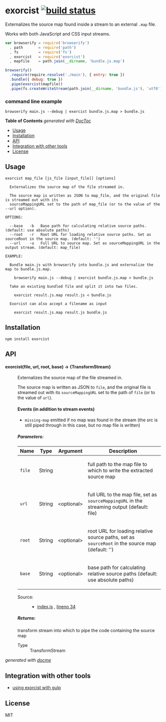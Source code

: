 # exorcist [![build status](https://secure.travis-ci.org/thlorenz/exorcist.png)](http://travis-ci.org/thlorenz/exorcist)

Externalizes the source map found inside a stream to an external `.map` file.

Works with both JavaScript and CSS input streams.

```js
var browserify = require('browserify')
  , path       = require('path')
  , fs         = require('fs')
  , exorcist   = require('exorcist')
  , mapfile    = path.join(__dirname, 'bundle.js.map')

browserify()
  .require(require.resolve('./main'), { entry: true })
  .bundle({ debug: true })
  .pipe(exorcist(mapfile))
  .pipe(fs.createWriteStream(path.join(__dirname, 'bundle.js'), 'utf8'))
```

### command line example

```
browserify main.js --debug | exorcist bundle.js.map > bundle.js 
```

<!-- START doctoc generated TOC please keep comment here to allow auto update -->
<!-- DON'T EDIT THIS SECTION, INSTEAD RE-RUN doctoc TO UPDATE -->
**Table of Contents**  *generated with [DocToc](http://doctoc.herokuapp.com/)*

- [Usage](#usage)
- [Installation](#installation)
- [API](#api)
- [Integration with other tools](#integration-with-other-tools)
- [License](#license)

<!-- END doctoc generated TOC please keep comment here to allow auto update -->

## Usage

```
exorcist map_file [js_file [input_file]] [options]

  Externalizes the source map of the file streamed in.

  The source map is written as JSON to map_file, and the original file is streamed out with its
  sourceMappingURL set to the path of map_file (or to the value of the --url option).

OPTIONS:

  --base   -b   Base path for calculating relative source paths. (default: use absolute paths)
  --root   -r   Root URL for loading relative source paths. Set as sourceRoot in the source map. (default: '')
  --url    -u   Full URL to source map. Set as sourceMappingURL in the output stream. (default: map_file)

EXAMPLE:

  Bundle main.js with browserify into bundle.js and externalize the map to bundle.js.map.

    browserify main.js --debug | exorcist bundle.js.map > bundle.js
    
  Take an existing bundled file and split it into two files.

    exorcist result.js.map result.js < bundle.js
    
  Exorcist can also accept a filename as input
  
    exorcist result.js.map result.js bundle.js
```

## Installation

    npm install exorcist

## API


<!-- START docme generated API please keep comment here to allow auto update -->
<!-- DON'T EDIT THIS SECTION, INSTEAD RE-RUN docme TO UPDATE -->

<div>
<div class="jsdoc-githubify">
<section>
<article>
<div class="container-overview">
<dl class="details">
</dl>
</div>
<dl>
<dt>
<h4 class="name" id="exorcist"><span class="type-signature"></span>exorcist<span class="signature">(file, <span class="optional">url</span>, <span class="optional">root</span>, <span class="optional">base</span>)</span><span class="type-signature"> &rarr; {TransformStream}</span></h4>
</dt>
<dd>
<div class="description">
<p>Externalizes the source map of the file streamed in.</p>
<p>The source map is written as JSON to <code>file</code>, and the original file is streamed out with its
<code>sourceMappingURL</code> set to the path of <code>file</code> (or to the value of <code>url</code>).</p>
<h4>Events (in addition to stream events)</h4>
<ul>
<li><code>missing-map</code> emitted if no map was found in the stream
(the src is still piped through in this case, but no map file is written)</li>
</ul>
</div>
<h5>Parameters:</h5>
<table class="params">
<thead>
<tr>
<th>Name</th>
<th>Type</th>
<th>Argument</th>
<th class="last">Description</th>
</tr>
</thead>
<tbody>
<tr>
<td class="name"><code>file</code></td>
<td class="type">
<span class="param-type">String</span>
</td>
<td class="attributes">
</td>
<td class="description last"><p>full path to the map file to which to write the extracted source map</p></td>
</tr>
<tr>
<td class="name"><code>url</code></td>
<td class="type">
<span class="param-type">String</span>
</td>
<td class="attributes">
&lt;optional><br>
</td>
<td class="description last"><p>full URL to the map file, set as <code>sourceMappingURL</code> in the streaming output (default: file)</p></td>
</tr>
<tr>
<td class="name"><code>root</code></td>
<td class="type">
<span class="param-type">String</span>
</td>
<td class="attributes">
&lt;optional><br>
</td>
<td class="description last"><p>root URL for loading relative source paths, set as <code>sourceRoot</code> in the source map (default: '')</p></td>
</tr>
<tr>
<td class="name"><code>base</code></td>
<td class="type">
<span class="param-type">String</span>
</td>
<td class="attributes">
&lt;optional><br>
</td>
<td class="description last"><p>base path for calculating relative source paths (default: use absolute paths)</p></td>
</tr>
</tbody>
</table>
<dl class="details">
<dt class="tag-source">Source:</dt>
<dd class="tag-source"><ul class="dummy">
<li>
<a href="https://github.com/thlorenz/exorcist/blob/master/index.js">index.js</a>
<span>, </span>
<a href="https://github.com/thlorenz/exorcist/blob/master/index.js#L34">lineno 34</a>
</li>
</ul></dd>
</dl>
<h5>Returns:</h5>
<div class="param-desc">
<p>transform stream into which to pipe the code containing the source map</p>
</div>
<dl>
<dt>
Type
</dt>
<dd>
<span class="param-type">TransformStream</span>
</dd>
</dl>
</dd>
</dl>
</article>
</section>
</div>

*generated with [docme](https://github.com/thlorenz/docme)*
</div>
<!-- END docme generated API please keep comment here to allow auto update -->

## Integration with other tools

- [using exorcist with gulp](https://github.com/thlorenz/exorcist/wiki/Recipes#gulp)

## License

MIT

